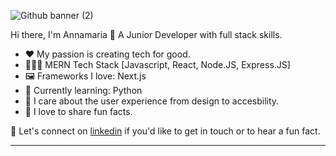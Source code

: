 
![Github banner (2)](https://github.com/annamariakou/annamariakou/assets/110191105/3c70e020-d8a2-4928-b55e-de45ca2c985b)


Hi there, I'm Annamaria 👋 A Junior Developer with full stack skills. 

- ❤️ My passion is creating tech for good. 
- 👩🏻‍💻 MERN Tech Stack [Javascript, React, Node.JS, Express.JS]
- 🖼️ Frameworks I love: Next.js 
- 📝 Currently learning: Python
- 🎨 I care about the user experience from design to accesbility.
- 🐧 I love to share fun facts.

📲 Let's connect on [linkedin](https://www.linkedin.com/in/annamariakou/) if you'd like to get in touch or to hear a fun fact. 

----


<!--
**annamariakou/annamariakou** is a ✨ _special_ ✨ repository because its!
 `README.md` (this file) appears on your GitHub profile.

Here are some ideas to get you started:

- 🔭 I’m currently working on ...
- 🌱 I’m currently learning ...
- 👯 I’m looking to collaborate on ...
- 🤔 I’m looking for help with ...
- 💬 Ask me about ...
- 📫 How to reach me: ...
- 😄 Pronouns: ...
- ⚡ Fun fact: ...
-->
